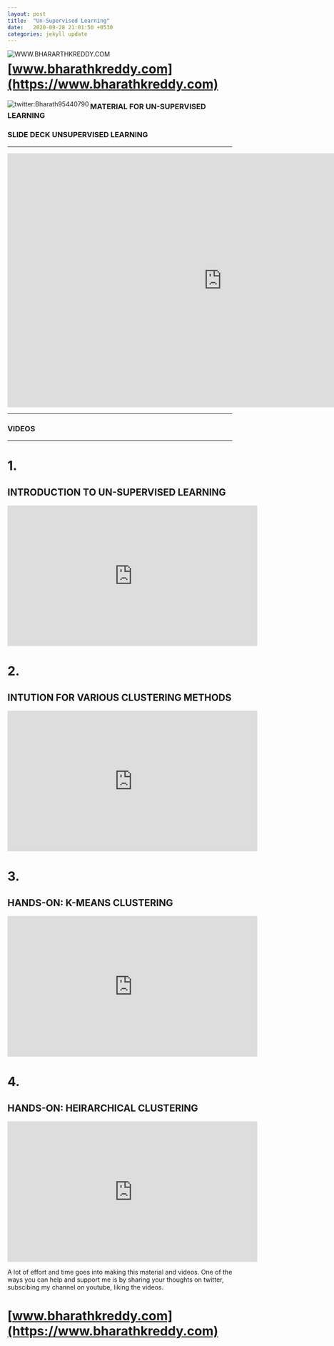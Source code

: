 ```yaml
---
layout: post
title:  "Un-Supervised Learning"
date:   2020-09-28 21:01:50 +0530
categories: jekyll update
---
```


<a href="https://www.bharathkreddy.com"><img align="left" src="https://i.imgur.com/axjt3Qe.png" alt="WWW.BHARARTHKREDDY.COM" title="www.bharathkreddy.com"></a>
# [www.bharathkreddy.com](https://www.bharathkreddy.com)

<a href="https://twitter.com/Bharath95440790"><img align="left" src="http://i.imgur.com/tXSoThF.png" alt="twitter:Bharath95440790"></a>

### MATERIAL FOR UN-SUPERVISED LEARNING


### SLIDE DECK UNSUPERVISED LEARNING
---

<iframe src="https://docs.google.com/presentation/d/e/2PACX-1vQSf4804-IRqIV9uFUtYNRmX8fExTCH_zDbApLD5EpgiIfRVfcCeNjYS-4Ll8e0iNyNTeTVkoSCIzFw/embed?start=false&loop=false&delayms=60000" frameborder="0" width="960" height="569" allowfullscreen="true" mozallowfullscreen="true" webkitallowfullscreen="true"></iframe>

---

### VIDEOS
---
# 1.
## INTRODUCTION TO UN-SUPERVISED LEARNING

<iframe width="560" height="315" src="https://www.youtube.com/embed/hEnd4PhCJPk" frameborder="0" allow="accelerometer; autoplay; clipboard-write; encrypted-media; gyroscope; picture-in-picture" allowfullscreen></iframe>

# 2.
## INTUTION FOR VARIOUS CLUSTERING METHODS

<iframe width="560" height="315" src="https://www.youtube.com/embed/KirpOQK_rn0" frameborder="0" allow="accelerometer; autoplay; clipboard-write; encrypted-media; gyroscope; picture-in-picture" allowfullscreen></iframe>

# 3. 
## HANDS-ON: K-MEANS CLUSTERING

<iframe width="560" height="315" src="https://www.youtube.com/embed/BwGx-iWBsVE" frameborder="0" allow="accelerometer; autoplay; clipboard-write; encrypted-media; gyroscope; picture-in-picture" allowfullscreen></iframe>

# 4.
## HANDS-ON: HEIRARCHICAL CLUSTERING

<iframe width="560" height="315" src="https://www.youtube.com/embed/ohodGjWeoRU" frameborder="0" allow="accelerometer; autoplay; clipboard-write; encrypted-media; gyroscope; picture-in-picture" allowfullscreen></iframe>

A lot of effort and time goes into making this material and videos. One of the ways you can help and support me is by sharing your thoughts on twitter, subscibing my channel on youtube, liking the videos.

# [www.bharathkreddy.com](https://www.bharathkreddy.com)


